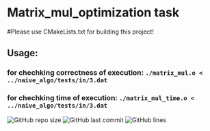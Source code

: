 # Matrix_mul_optimization task

#Please use CMakeLists.txt for building this project!

## Usage:

### for chechking correctness of execution: ``` ./matrix_mul.o < ../naive_algo/tests/in/3.dat ```
### for chechking time of execution: ``` ./matrix_mul_time.o < ../naive_algo/tests/in/3.dat ```

![GitHub repo size](https://img.shields.io/github/repo-size/uslsteen/MIPT-Huawei-student-lab/tree/master/AntonShurygin/1-b?style=for-the-badge)
![GitHub last commit](https://img.shields.io/github/last-commit/uslsteen/MIPT-Huawei-student-lab/tree/master/AntonShurygin/1-b?color=red&style=for-the-badge)
![GitHub lines](https://img.shields.io/tokei/lines/github/uslsteen/MIPT-Huawei-student-lab/tree/master/AntonShurygin/1-b?style=for-the-badge)

